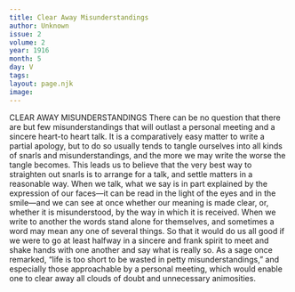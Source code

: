 ```yaml
---
title: Clear Away Misunderstandings
author: Unknown
issue: 2
volume: 2
year: 1916
month: 5
day: V
tags:
layout: page.njk
image:
---
```

CLEAR AWAY MISUNDERSTANDINGS    There can be no question that there are but few misunderstandings that will outlast a personal meeting and a sincere heart-to heart talk.       It is a comparatively easy matter to write a partial apology, but to do so usually tends to tangle ourselves into all kinds of snarls and misunderstandings, and the more we may write the worse the tangle becomes. This leads us to believe that the very best way to straighten out snarls is to arrange for a talk, and settle matters in a reasonable way. When we talk, what we say is in part explained by the expression of our faces—it can be read in the light of the eyes and in the smile—and we can see at once whether our meaning is made clear, or, whether it is misunderstood, by the way in which it is received.       When we write to another the words stand alone for themselves, and sometimes a word may mean any one of several things. So that it would do us all good if we were to go at least halfway in a sincere and frank spirit to meet and shake hands with one another and say what is really so. As a sage once remarked, “life is too short to be wasted in petty misunderstandings,” and especially those approachable by a personal meeting, which would enable one to clear away all clouds of doubt and unnecessary animosities. 
